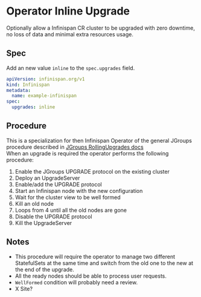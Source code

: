 # Operator Inline Upgrade
Optionally allow a Infinispan CR cluster to be upgraded with zero downtime, no loss of data and minimal extra resources usage.

## Spec
Add an new value `inline` to the `spec.upgrades` field.

```yaml
apiVersion: infinispan.org/v1
kind: Infinispan
metadata:
  name: example-infinispan
spec:
  upgrades: inline
```

## Procedure
This is a specialization for then Infinispan Operator of the general JGroups procedure described in [JGroups RollingUpgrades docs](https://github.com/jgroups-extras/RollingUpgrades/)  
When an upgrade is required the operator performs the following procedure:
1. Enable the JGroups UPGRADE protocol on the existing cluster
2. Deploy an UpgradeServer
3. Enable/add the UPGRADE protocol
4. Start an Infinispan node with the new configuration
5. Wait for the cluster view to be well formed
6. Kill an old node
7. Loops from 4 until all the old nodes are gone
8. Disable the UPGRADE protocol
9. Kill the UpgradeServer

## Notes
- This procedure will require the operator to manage two different StatefulSets at the same time and switch from the old one to the new at the end of the upgrade.
- All the ready nodes should be able to process user requests.
- `WellFormed` condition will probably need a review.
- X Site?


